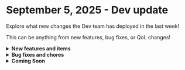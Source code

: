 # September 5, 2025 - Dev update

Explore what new changes the Dev team has deployed in the last week!

This can be anything from new features, bug fixes, or QoL changes!

<details>

<summary><strong>New features and items</strong></summary>

* **Check back next week!**

</details>

<details>

<summary><strong>Bug fixes and chores</strong></summary>

* **Integrations**
  * Fixed datetime formatting issues in [ConnectWise PSA integration](../../../documentation/configuration/integrations/integration-guides/connectwise-integration-setup.md)
  * Resolved a ConnectWise PSA API issue with Opportunity ID handling
* Crates
  * Template overrides now only apply to fields that have been modified, allowing unmodified fields to receive updates from the parent template
* Settings
  * Optimized tag color picker to reduce unnecessary GraphQL calls during selection

</details>

<details>

<summary><strong>Coming Soon</strong></summary>

* DropSuite integration
* BVoIP integration
* Leader Integration
* Hourly dashboard updates

</details>
